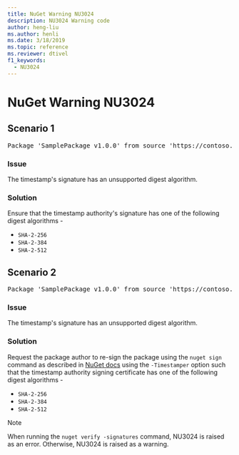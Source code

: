 ```yaml
---
title: NuGet Warning NU3024
description: NU3024 Warning code
author: heng-liu
ms.author: henli
ms.date: 3/18/2019
ms.topic: reference
ms.reviewer: dtivel
f1_keywords: 
  - NU3024
---
```


# NuGet Warning NU3024

## Scenario 1

<pre>Package 'SamplePackage v1.0.0' from source 'https://contoso.com/index.json': The timestamp signature has an unsupported digest algorithm. The following algorithms are supported: : SHA-2-256, SHA-2-384, SHA-2-512.</pre>

### Issue

The timestamp's signature has an unsupported digest algorithm.


### Solution

Ensure that the timestamp authority's signature has one of the following digest algorithms - 
* `SHA-2-256`
* `SHA-2-384`
* `SHA-2-512`



## Scenario 2

<pre>Package 'SamplePackage v1.0.0' from source 'https://contoso.com/index.json': The primary signature's timestamp signature has an unsupported digest algorithm.</pre>

### Issue

The timestamp's signature has an unsupported digest algorithm.


### Solution

Request the package author to re-sign the package using the `nuget sign` command as described in [NuGet docs](../../create-packages/sign-a-package.md) using the `-Timestamper` option such that the timestamp authority signing certificate has one of the following digest algorithms -
* `SHA-2-256`
* `SHA-2-384`
* `SHA-2-512`


> [!Note]
> When running the `nuget verify -signatures` command, NU3024 is raised as an error. Otherwise, NU3024 is raised as a warning.

